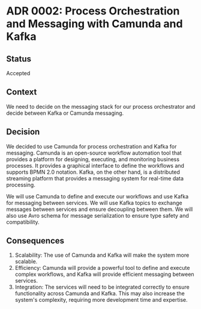 # ADR 0002: Process Orchestration and Messaging with Camunda and Kafka

## Status

Accepted

## Context

We need to decide on the messaging stack for our process orchestrator and 
decide between Kafka or Camunda messaging.

## Decision

We decided to use Camunda for process orchestration and Kafka for messaging. 
Camunda is an open-source workflow automation tool that provides a platform 
for designing, executing, and monitoring business processes. It provides a 
graphical interface to define the workflows and supports BPMN 2.0 notation. 
Kafka, on the other hand, is a distributed streaming platform that provides 
a messaging system for real-time data processing.

We will use Camunda to define and execute our workflows and use Kafka for 
messaging between services. We will use Kafka topics to exchange messages 
between services and ensure decoupling between them. We will also use Avro 
schema for message serialization to ensure type safety and compatibility.

## Consequences

1. Scalability: The use of Camunda and Kafka will make the system more 
   scalable.
2. Efficiency: Camunda will provide a powerful tool to define and execute 
   complex workflows, and Kafka will provide efficient messaging between services.
3. Integration: The services will need to be integrated correctly to ensure 
   functionality across Camunda and Kafka. This may also increase the system's 
   complexity, requiring more development time and expertise. 